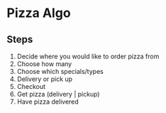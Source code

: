 # Pizza Algo

## Steps

1. Decide where you would like to order pizza from
2. Choose how many
3. Choose which specials/types
4. Delivery or pick up
5. Checkout
6. Get pizza (delivery | pickup)
7. Have pizza delivered
